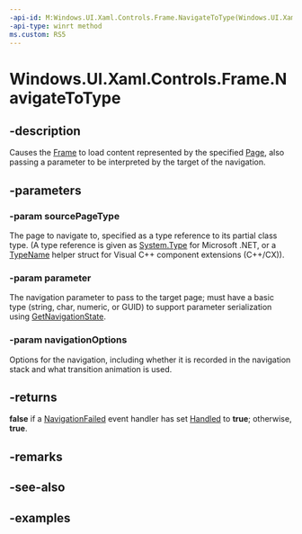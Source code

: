 ```yaml
---
-api-id: M:Windows.UI.Xaml.Controls.Frame.NavigateToType(Windows.UI.Xaml.Interop.TypeName,System.Object,Windows.UI.Xaml.Navigation.FrameNavigationOptions)
-api-type: winrt method
ms.custom: RS5
---
```


<!-- Method syntax.
public bool Frame.NavigateToType(TypeName sourcePageType, Object parameter, FrameNavigationOptions navigationOptions)
-->

# Windows.UI.Xaml.Controls.Frame.NavigateToType

## -description

Causes the [Frame](frame.md) to load content represented by the specified [Page](page.md), also passing a parameter to be interpreted by the target of the navigation.

## -parameters
### -param sourcePageType

The page to navigate to, specified as a type reference to its partial class type. (A type reference is given as [System.Type](https://msdn.microsoft.com/library/system.type.aspx) for Microsoft .NET, or a [TypeName](../windows.ui.xaml.interop/typename.md) helper struct for Visual C++ component extensions (C++/CX)).

### -param parameter

The navigation parameter to pass to the target page; must have a basic type (string, char, numeric, or GUID) to support parameter serialization using [GetNavigationState](frame_getnavigationstate.md).

### -param navigationOptions

Options for the navigation, including whether it is recorded in the navigation stack and what transition animation is used.

## -returns

**false** if a [NavigationFailed](frame_navigationfailed.md) event handler has set [Handled](../windows.ui.xaml.navigation/navigationfailedeventargs_handled.md) to **true**; otherwise, **true**.

## -remarks

## -see-also

## -examples

